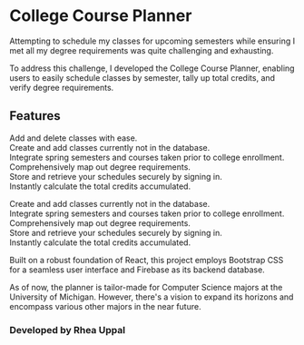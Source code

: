 # College Course Planner

Attempting to schedule my classes for upcoming semesters while ensuring I met all my degree requirements was quite challenging and exhausting. 


To address this challenge, I developed the College Course Planner, enabling users to easily schedule classes by semester, tally up total credits, and verify degree requirements.

## Features

Add and delete classes with ease.  
Create and add classes currently not in the database.  
Integrate spring semesters and courses taken prior to college enrollment.  
Comprehensively map out degree requirements.  
Store and retrieve your schedules securely by signing in.  
Instantly calculate the total credits accumulated.  


Create and add classes currently not in the database.  
Integrate spring semesters and courses taken prior to college enrollment.  
Comprehensively map out degree requirements.  
Store and retrieve your schedules securely by signing in.  
Instantly calculate the total credits accumulated.  

Built on a robust foundation of React, this project employs Bootstrap CSS for a seamless user interface and Firebase as its backend database.

As of now, the planner is tailor-made for Computer Science majors at the University of Michigan. However, there's a vision to expand its horizons and encompass various other majors in the near future.

### Developed by Rhea Uppal
